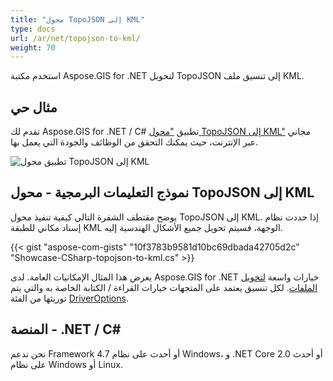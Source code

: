 ```yaml
---
title: "محول TopoJSON إلى KML"
type: docs
url: /ar/net/topojson-to-kml/
weight: 70
---
```


استخدم مكتبة Aspose.GIS for .NET لتحويل TopoJSON إلى تنسيق ملف KML.

## **مثال حي**

تقدم لك Aspose.GIS for .NET / C# تطبيق ["محول TopoJSON إلى KML"](https://products.aspose.app/gis/conversion/topojson-to-kml) مجاني عبر الإنترنت، حيث يمكنك التحقق من الوظائف والجودة التي يعمل بها.

![تطبيق محول TopoJSON إلى KML](conversion.png)

## **نموذج التعليمات البرمجية - محول TopoJSON إلى KML**

يوضح مقتطف الشفرة التالي كيفية تنفيذ محول TopoJSON إلى KML. إذا حددت نظام إسناد مكاني للطبقة KML الوجهة، فسيتم تحويل جميع الأشكال الهندسية إليه. 

{{< gist "aspose-com-gists" "10f3783b9581d10bc69dbada42705d2c" "Showcase-CSharp-topojson-to-kml.cs" >}}

يعرض هذا المثال الإمكانيات العامة. لدى Aspose.GIS for .NET خيارات واسعة [لتحويل الملفات](https://docs.aspose.com/gis/net/vector-layers/). لكل تنسيق يعتمد على المتجهات خيارات القراءة / الكتابة الخاصة به والتي يتم توريثها من الفئة [DriverOptions](https://reference.aspose.com/gis/net/aspose.gis/driveroptions).

## **المنصة - .NET / C#**

نحن ندعم Framework 4.7 أو أحدث على نظام Windows، و .NET Core 2.0 أو أحدث على نظام Windows أو Linux.
